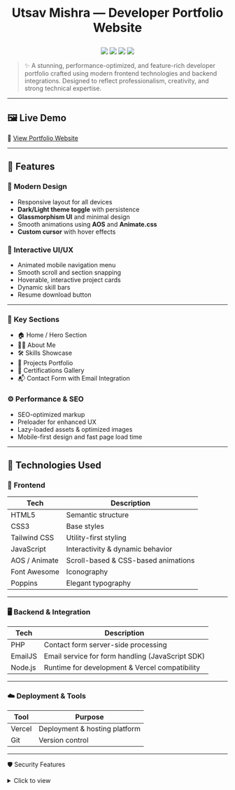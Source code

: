 #  <p align="center"> Utsav Mishra — Developer Portfolio Website</p>

<p align="center">
  <img src="https://img.shields.io/badge/TechStack-FullStack-blue?style=for-the-badge&logo=visualstudiocode&logoColor=white">
  <img src="https://img.shields.io/badge/Deployed%20On-Vercel-black?style=for-the-badge&logo=vercel">
  <img src="https://img.shields.io/badge/Made%20With-TailwindCSS-green?style=for-the-badge&logo=tailwindcss">
  <img src="https://img.shields.io/badge/Status-Production%20Ready-success?style=for-the-badge&logo=rocket">
</p>

> ✨ A stunning, performance-optimized, and feature-rich developer portfolio crafted using modern frontend technologies and backend integrations. Designed to reflect professionalism, creativity, and strong technical expertise.

---

## 🖼️ Live Demo

🔗 [View Portfolio Website](https://portfolio-nine-ecru-23.vercel.app/)

---

## 🎯 Features

### 🌟 **Modern Design**
- Responsive layout for all devices
- **Dark/Light theme toggle** with persistence
- **Glassmorphism UI** and minimal design
- Smooth animations using **AOS** and **Animate.css**
- **Custom cursor** with hover effects

### 🧠 **Interactive UI/UX**
- Animated mobile navigation menu
- Smooth scroll and section snapping
- Hoverable, interactive project cards
- Dynamic skill bars
- Resume download button

---

### 📂 **Key Sections**
- 🏠 Home / Hero Section
- 🙋‍♂️ About Me
- 🛠️ Skills Showcase
- 📁 Projects Portfolio
- 📜 Certifications Gallery
- 📬 Contact Form with Email Integration

### ⚙️ **Performance & SEO**
- SEO-optimized markup
- Preloader for enhanced UX
- Lazy-loaded assets & optimized images
- Mobile-first design and fast page load time

---

## 🧰 Technologies Used

### 🎨 **Frontend**

| Tech            | Description                             |
|-----------------|-----------------------------------------|
| HTML5           | Semantic structure                      |
| CSS3            | Base styles                             |
| Tailwind CSS    | Utility-first styling                   |
| JavaScript      | Interactivity & dynamic behavior        |
| AOS / Animate   | Scroll-based & CSS-based animations     |
| Font Awesome    | Iconography                             |
| Poppins         | Elegant typography                      |


---

### 🖥️ **Backend & Integration**

| Tech      | Description                                      |
|-----------|--------------------------------------------------|
| PHP       | Contact form server-side processing              |
| EmailJS   | Email service for form handling (JavaScript SDK) |
| Node.js   | Runtime for development & Vercel compatibility   |

---

### ☁️ **Deployment & Tools**

| Tool     | Purpose                        |
|----------|--------------------------------|
| Vercel   | Deployment & hosting platform  |
| Git      | Version control                |

---

🛡️ Security Features


<details>
<summary>Click to view</summary>



  🔐 Secure contact form processing (PHP + EmailJS)
  
  ✅ Input validation (client-side + backend)
  
  🚫 XSS protection via sanitized HTML inputs
  
  🔒 Protected admin routes (optional future update)


---


🧪 Development & Best Practices

Modular code structure for easy maintenance

Clean, readable, and commented code

Separate development and production builds

Cross-browser tested (Chrome, Firefox, Safari, Edge)


---


🧩 Special Features

🌓 Theme Persistence: Saves user theme preference using localStorage

🖥️ System Theme Detection: Automatically adapts to OS-level dark/light mode

📑 Resume Download: Professional PDF resume download option

🔍 Project Filtering System: Filter portfolio items by category

🏅 Certificates Carousel: Highlight your key achievements visually


---


| Page                    | Preview                               |
| ----------------------- | ------------------------------------- |
| Hero / Landing          | ![Hero](screenshots/hero.png)         |
| Projects                | ![Projects](screenshots/projects.png) |
| Contact Form            | ![Contact](screenshots/contact.png)   |


---


📄 License

This project is licensed under the MIT License.

---

📬 Contact

Utsav Mishra

📧 Email: utsavmishraa005@gmail.com

🌐 GitHub: https://github.com/bhaktofmahakal

🔗 LinkedIn: https://linkedin.com/in/utsav-mishra1

---

💡 “Design is not just what it looks like and feels like. Design is how it works.” — Steve Jobs
